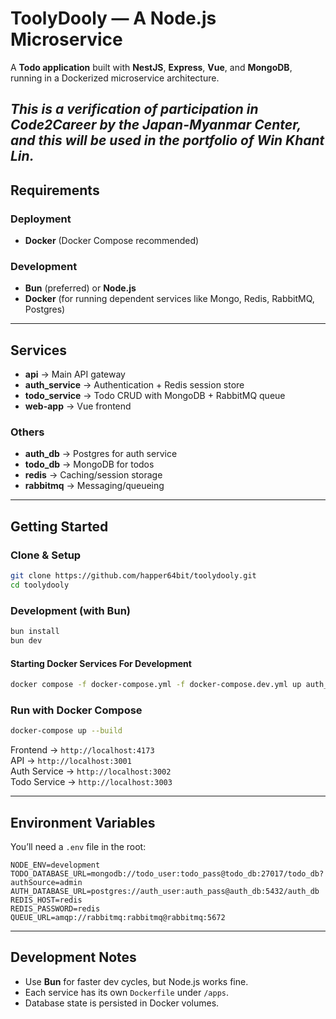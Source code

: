 # ToolyDooly — A Node.js Microservice  

A **Todo application** built with **NestJS**, **Express**, **Vue**, and **MongoDB**, running in a Dockerized microservice architecture.  

*This is a verification of participation in Code2Career by the Japan-Myanmar Center, and this will be used in the portfolio of Win Khant Lin.*
---

## Requirements  

### Deployment  
- **Docker** (Docker Compose recommended)  

### Development  
- **Bun** (preferred) or **Node.js**  
- **Docker** (for running dependent services like Mongo, Redis, RabbitMQ, Postgres)  

---

## Services  

- **api** → Main API gateway  
- **auth_service** → Authentication + Redis session store  
- **todo_service** → Todo CRUD with MongoDB + RabbitMQ queue  
- **web-app** → Vue frontend  

### Others

- **auth_db** → Postgres for auth service  
- **todo_db** → MongoDB for todos  
- **redis** → Caching/session storage  
- **rabbitmq** → Messaging/queueing  

---

## Getting Started  

### Clone & Setup  
```bash
git clone https://github.com/happer64bit/toolydooly.git
cd toolydooly
```

### Development (with Bun)  
```bash
bun install
bun dev
```

#### Starting Docker Services For Development
```bash
docker compose -f docker-compose.yml -f docker-compose.dev.yml up auth_db todo_db redis rabbitmq -d
```

### Run with Docker Compose  
```bash
docker-compose up --build
```

Frontend → `http://localhost:4173`  
API → `http://localhost:3001`  
Auth Service → `http://localhost:3002`  
Todo Service → `http://localhost:3003`  

---

## Environment Variables  

You’ll need a `.env` file in the root:  

```env
NODE_ENV=development
TODO_DATABASE_URL=mongodb://todo_user:todo_pass@todo_db:27017/todo_db?authSource=admin
AUTH_DATABASE_URL=postgres://auth_user:auth_pass@auth_db:5432/auth_db
REDIS_HOST=redis
REDIS_PASSWORD=redis
QUEUE_URL=amqp://rabbitmq:rabbitmq@rabbitmq:5672
```

---

## Development Notes  
- Use **Bun** for faster dev cycles, but Node.js works fine.  
- Each service has its own `Dockerfile` under `/apps`.  
- Database state is persisted in Docker volumes.
